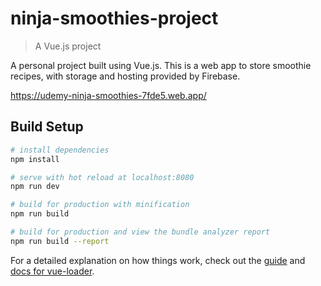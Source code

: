 # ninja-smoothies-project

> A Vue.js project
 
A personal project built using Vue.js. This is a web app to store smoothie recipes, with storage and hosting provided by Firebase.

https://udemy-ninja-smoothies-7fde5.web.app/

## Build Setup

``` bash
# install dependencies
npm install

# serve with hot reload at localhost:8080
npm run dev

# build for production with minification
npm run build

# build for production and view the bundle analyzer report
npm run build --report
```

For a detailed explanation on how things work, check out the [guide](http://vuejs-templates.github.io/webpack/) and [docs for vue-loader](http://vuejs.github.io/vue-loader).
